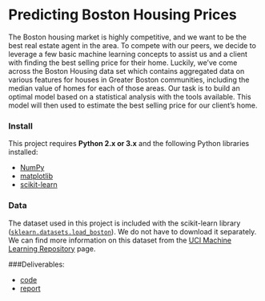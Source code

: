 # Predicting Boston Housing Prices

The Boston housing market is highly competitive, and we want to be the best real estate agent in the area. To compete with our peers, we decide to leverage a few basic machine learning concepts to assist us and a client with finding the best selling price for their home. Luckily, we’ve come across the Boston Housing data set which contains aggregated data on various features for houses in Greater Boston communities, including the median value of homes for each of those areas. Our task is to build an optimal model based on a statistical analysis with the tools available. This model will then used to estimate the best selling price for our client’s home.

### Install

This project requires **Python 2.x or 3.x** and the following Python libraries installed:

- [NumPy](http://www.numpy.org/)
- [matplotlib](http://matplotlib.org/)
- [scikit-learn](http://scikit-learn.org/stable/)

 
### Data

The dataset used in this project is included with the scikit-learn library ([`sklearn.datasets.load_boston`](http://scikit-learn.org/stable/modules/generated/sklearn.datasets.load_boston.html#sklearn.datasets.load_boston)). We do not have to download it separately. We can find more information on this dataset from the [UCI Machine Learning Repository](https://archive.ics.uci.edu/ml/datasets/Housing) page.

###Deliverables:
* [code](./visuals.py) 
* [report](./boston_housing.ipynb)

